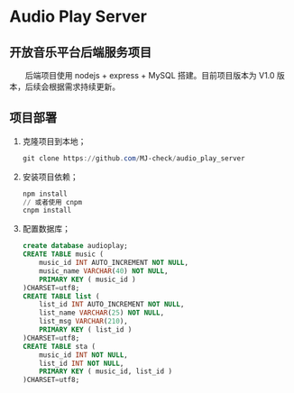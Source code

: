 # Audio Play Server

## 开放音乐平台后端服务项目

&emsp;&emsp;后端项目使用 nodejs + express + MySQL 搭建。目前项目版本为 V1.0 版本，后续会根据需求持续更新。

## 项目部署

1. 克隆项目到本地；

   ```powershell
   git clone https://github.com/MJ-check/audio_play_server
   ```

2. 安装项目依赖；

   ```powershell
   npm install
   // 或者使用 cnpm
   cnpm install
   ```

3. 配置数据库；

   ```sql
   create database audioplay;
   CREATE TABLE music (
       music_id INT AUTO_INCREMENT NOT NULL,
       music_name VARCHAR(40) NOT NULL,
       PRIMARY KEY ( music_id )
   )CHARSET=utf8;
   CREATE TABLE list (
       list_id INT AUTO_INCREMENT NOT NULL,
       list_name VARCHAR(25) NOT NULL,
       list_msg VARCHAR(210),
       PRIMARY KEY ( list_id )
   )CHARSET=utf8;
   CREATE TABLE sta (
       music_id INT NOT NULL,
       list_id INT NOT NULL,
       PRIMARY KEY ( music_id, list_id )
   )CHARSET=utf8;
   ```

   

   